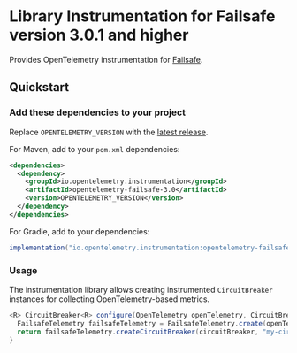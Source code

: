 # Library Instrumentation for Failsafe version 3.0.1 and higher

Provides OpenTelemetry instrumentation for [Failsafe](https://failsafe.dev/).

## Quickstart

### Add these dependencies to your project

Replace `OPENTELEMETRY_VERSION` with the [latest release](https://search.maven.org/search?q=g:io.opentelemetry.instrumentation%20AND%20a:opentelemetry-failsafe-3.0).

For Maven, add to your `pom.xml` dependencies:

```xml
<dependencies>
  <dependency>
    <groupId>io.opentelemetry.instrumentation</groupId>
    <artifactId>opentelemetry-failsafe-3.0</artifactId>
    <version>OPENTELEMETRY_VERSION</version>
  </dependency>
</dependencies>
```

For Gradle, add to your dependencies:

```groovy
implementation("io.opentelemetry.instrumentation:opentelemetry-failsafe-3.0:OPENTELEMETRY_VERSION")
```

### Usage

The instrumentation library allows creating instrumented `CircuitBreaker` instances for collecting
OpenTelemetry-based metrics.

```java
<R> CircuitBreaker<R> configure(OpenTelemetry openTelemetry, CircuitBreaker<R> circuitBreaker) {
  FailsafeTelemetry failsafeTelemetry = FailsafeTelemetry.create(openTelemetry);
  return failsafeTelemetry.createCircuitBreaker(circuitBreaker, "my-circuit-breaker");
}
```
